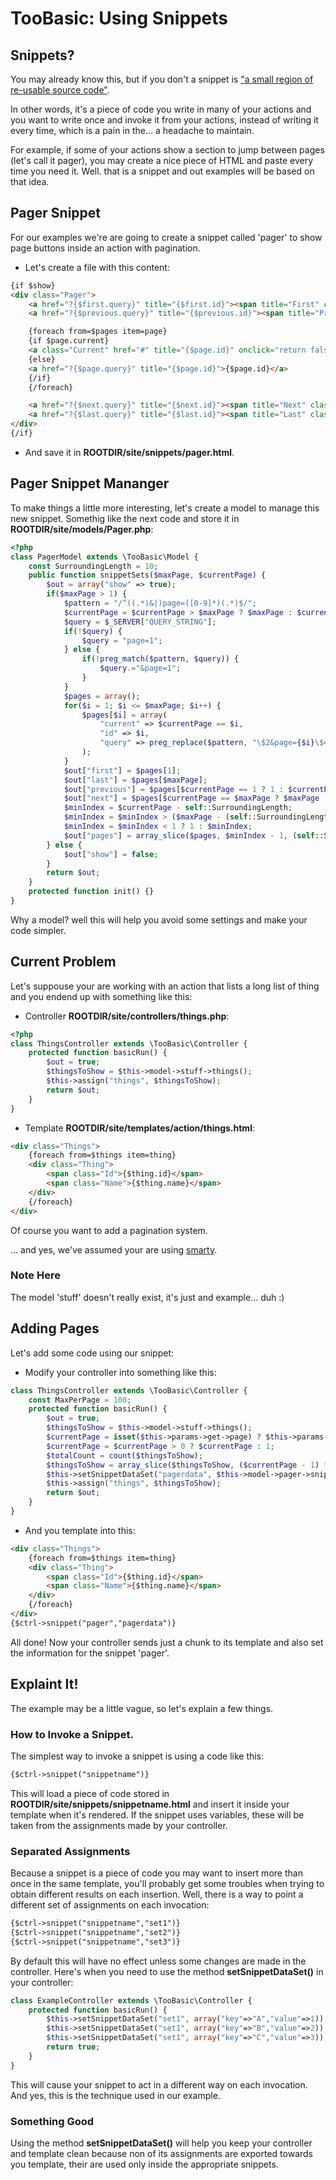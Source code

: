 # TooBasic: Using Snippets
## Snippets?
You may already know this, but if you don't a snippet is ["a small region of re-usable source code"](http://en.wikipedia.org/wiki/Snippet_%28programming%29).

In other words, it's a piece of code you write in many of your actions and you want to write once and invoke it from your actions, instead of writing it every time, which is a pain in the... a headache to maintain.

For example, if some of your actions show a section to jump between pages (let's call it pager), you may create a nice piece of HTML and paste every time you need it. Well. that is a snippet and out examples will be based on that idea.

## Pager Snippet
For our examples we're are going to create a snippet called 'pager' to show page buttons inside an action with pagination.
* Let's create a file with this content:
```html
{if $show}
<div class="Pager">
	<a href="?{$first.query}" title="{$first.id}"><span title="First" class="glyphicon glyphicon-fast-backward"></span></a>
	<a href="?{$previous.query}" title="{$previous.id}"><span title="Previous" class="glyphicon glyphicon-backward"></span></a>

	{foreach from=$pages item=page}
	{if $page.current}
	<a class="Current" href="#" title="{$page.id}" onclick="return false;">{$page.id}</a>
	{else}
	<a href="?{$page.query}" title="{$page.id}">{$page.id}</a>
	{/if}
	{/foreach}

	<a href="?{$next.query}" title="{$next.id}"><span title="Next" class="glyphicon glyphicon-forward"></span></a>
	<a href="?{$last.query}" title="{$last.id}"><span title="Last" class="glyphicon glyphicon-fast-forward"></span></a>
</div>
{/if}
```
* And save it in __ROOTDIR/site/snippets/pager.html__.

## Pager Snippet Mananger
To make things a little more interesting, let's create a model to manage this new snippet. Somethig like the next code and store it in __ROOTDIR/site/models/Pager.php__:
```php
<?php
class PagerModel extends \TooBasic\Model {
	const SurroundingLength = 10;
	public function snippetSets($maxPage, $currentPage) {
		$out = array("show" => true);
		if($maxPage > 1) {
			$pattern = "/^((.*)&|)page=([0-9]*)(.*)$/";
			$currentPage = $currentPage > $maxPage ? $maxPage : $currentPage;
			$query = $_SERVER["QUERY_STRING"];
			if(!$query) {
				$query = "page=1";
			} else {
				if(!preg_match($pattern, $query)) {
					$query.="&page=1";
				}
			}
			$pages = array();
			for($i = 1; $i <= $maxPage; $i++) {
				$pages[$i] = array(
					"current" => $currentPage == $i,
					"id" => $i,
					"query" => preg_replace($pattern, "\$2&page={$i}\$4", $query)
				);
			}
			$out["first"] = $pages[1];
			$out["last"] = $pages[$maxPage];
			$out["previous"] = $pages[$currentPage == 1 ? 1 : $currentPage - 1];
			$out["next"] = $pages[$currentPage == $maxPage ? $maxPage : $currentPage + 1];
			$minIndex = $currentPage - self::SurroundingLength;
			$minIndex = $minIndex > ($maxPage - (self::SurroundingLength * 2) ) ? ($maxPage - (self::SurroundingLength * 2) ) : $minIndex;
			$minIndex = $minIndex < 1 ? 1 : $minIndex;
			$out["pages"] = array_slice($pages, $minIndex - 1, (self::SurroundingLength * 2) + 1, true);
		} else {
			$out["show"] = false;
		}
		return $out;
	}
	protected function init() {}
}
```
Why a model? well this will help you avoid some settings and make your code simpler.

## Current Problem
Let's suppouse your are working with an action that lists a long list of thing and you endend up with something like this:
* Controller __ROOTDIR/site/controllers/things.php__:
```php
<?php
class ThingsController extends \TooBasic\Controller {
	protected function basicRun() {
		$out = true;
		$thingsToShow = $this->model->stuff->things();
		$this->assign("things", $thingsToShow);
		return $out;
	}
}
```
* Template __ROOTDIR/site/templates/action/things.html__:
```html
<div class="Things">
	{foreach from=$things item=thing}
	<div class="Thing">
		<span class="Id">{$thing.id}</span>
		<span class="Name">{$thing.name}</span>
	</div>
	{/foreach}
</div>
```

Of course you want to add a pagination system.

... and yes, we've assumed your are using [smarty](http://www.smarty.net/).

### Note Here
The model 'stuff' doesn't really exist, it's just and example... duh :)

## Adding Pages
Let's add some code using our snippet:
* Modify your controller into something like this:
```php
class ThingsController extends \TooBasic\Controller {
	const MaxPerPage = 100;
	protected function basicRun() {
		$out = true;
		$thingsToShow = $this->model->stuff->things();
		$currentPage = isset($this->params->get->page) ? $this->params->get->page : 1;
		$currentPage = $currentPage > 0 ? $currentPage : 1;
		$totalCount = count($thingsToShow);
		$thingsToShow = array_slice($thingsToShow, ($currentPage - 1) * self::MaxPerPage, self::MaxPerPage, true);
		$this->setSnippetDataSet("pagerdata", $this->model->pager->snippetSets(ceil($totalCount / self::MaxPerPage), $currentPage));
		$this->assign("things", $thingsToShow);
		return $out;
	}
}
```
* And you template into this:
```html
<div class="Things">
	{foreach from=$things item=thing}
	<div class="Thing">
		<span class="Id">{$thing.id}</span>
		<span class="Name">{$thing.name}</span>
	</div>
	{/foreach}
</div>
{$ctrl->snippet("pager","pagerdata")}
```

All done! Now your controller sends just a chunk to its template and also set the information for the snippet 'pager'.

## Explaint It!
The example may be a little vague, so let's explain a few things.

### How to Invoke a Snippet.
The simplest way to invoke a snippet is using a code like this:
```html
{$ctrl->snippet("snippetname")}
```
This will load a piece of code stored in __ROOTDIR/site/snippets/snippetname.html__ and insert it inside your template when it's rendered.
If the snippet uses variables, these will be taken from the assignments made by your controller.

### Separated Assignments
Because a snippet is a piece of code you may want to insert more than once in the same template, you'll probably get some troubles when trying to obtain different results on each insertion. Well, there is a way to point a different set of assignments on each invocation:
```html
{$ctrl->snippet("snippetname","set1")}
{$ctrl->snippet("snippetname","set2")}
{$ctrl->snippet("snippetname","set3")}
```

By default this will have no effect unless some changes are made in the controller. Here's when you need to use the method __setSnippetDataSet()__ in your controller:
```php
class ExampleController extends \TooBasic\Controller {
	protected function basicRun() {
		$this->setSnippetDataSet("set1", array("key"=>"A","value"=>1));
		$this->setSnippetDataSet("set1", array("key"=>"B","value"=>2));
		$this->setSnippetDataSet("set1", array("key"=>"C","value"=>3));
		return true;
	}
}
```
This will cause your snippet to act in a different way on each invocation. And yes, this is the technique used in our example.

### Something Good
Using the method __setSnippetDataSet()__ will help you keep your controller and template clean because non of its assignments are exported towards you template, their are used only inside the appropriate snippets.

